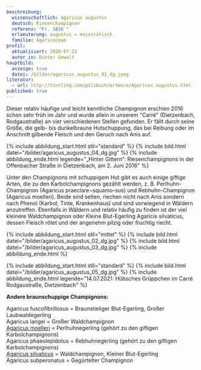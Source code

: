 ```yaml
---
beschreibung:
  wissenschaftlich: Agaricus augustus
  deutsch: Riesenchampignon
  referenz: "Fr. 1838 "
  erlaeuterung: augustus = majestätisch
  familie: Agaricaceae
profil:
  aktualisiert: 2020-07-23
  autor_in: Dieter Gewalt
hauptbild:
  anzeige: true
  datei: /bilder/agaricus_augustus_01_dg.jpeg
literatur:
  - url: http://tintling.com/pilzbuch/arten/a/Agaricus_augustus.html
published: true
---
```

Dieser relativ häufige und leicht kenntliche Champignon erschien 2016 schon sehr früh im Jahr und wurde allein in unserem "Carré" (Dietzenbach, Rodgaustraße) an vier verschiedenen Stellen gefunden. Er fällt durch seine Größe, die gelb- bis dunkelbraune Hutschuppung, das bei Reibung oder im Anschnitt gilbende Fleisch und den Geruch nach Anis auf.

{% include abbildung_start.html stil="standard" %}
{% include bild.html datei="/bilder/agaricus_augustus_04_dg.jpg" %}
{% include abbildung_ende.html legende="„Hinter Gittern“: Riesenchampignons in der Offenbacher Straße in Dietzenbach, am 2. Juni 2016" %}

Unter den Champignons mit schuppigem Hut gibt es auch einige giftige Arten, die zu den Karbolchampignons gezählt werden, z. B. Perlhuhn-Champignon (Agaricus praeclare¬squamo-sus) und Rebhuhn-Champignon (Agaricus moelleri). Beide sind selten, riechen nicht nach Anis sondern nach Phenol (Karbol, Tinte, Krankenhaus) und sind vorwiegend in Wäldern anzutreffen. Ebenfalls in Wäldern und relativ häufig zu finden ist der viel kleinere Waldchampignon oder Kleine Blut-Egerling Agaricis silvaticus, dessen Fleisch rötet und der angenehm pilzig oder fruchtig riecht.

{% include abbildung_start.html stil="mittel" %}
{% include bild.html datei="/bilder/agaricus_augustus_02_dg.jpg" %}
{% include bild.html datei="/bilder/agaricus_augustus_03_dg.jpg" %}
{% include abbildung_ende.html %}

{% include abbildung_start.html stil="standard" %}
{% include bild.html datei="/bilder/agaricus_augustus_05_dg.jpg" %}
{% include abbildung_ende.html legende="14.07.2021: Hübsches Grüppchen im Carré Rodgaustraße, Dietzenbach" %}

**Andere braunschuppige Champignons:**

Agaricus fuscofibrillosus = Braunstieliger Blut-Egerling, Großer Laubwaldegerling\
Agaricus langei = Großer Waldchampignon\
[Agaricus moelleri](/pilze/agaricus-moelleri-perlhuhn-egerling) = Perlhuhnegerling (gehört zu den giftigen Karbolchampignons)\
Agaricus phaeolepidotus = Rebhuhnegerling (gehört zu den giftigen Karbolchampignons)\
[Agaricus silvaticus](/pilze/agaricus-silvaticus-waldchampignon-kleiner-blut-egerling) = Waldchampignon, Kleiner Blut-Egerling\
Agaricus subperonatus = Gegürtelter Champignon